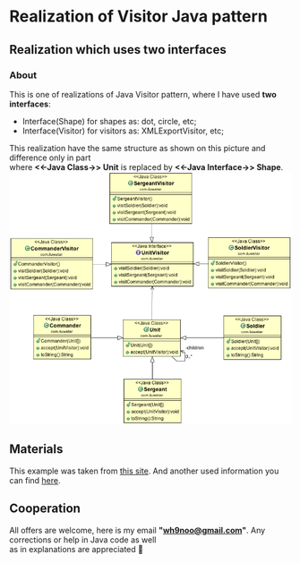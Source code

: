 # Realization of Visitor Java pattern  

## Realization which uses two interfaces  
### About  
This is one of realizations of Java Visitor pattern, where I have used **two interfaces**:  
* Interface(Shape) for shapes as: dot, circle, etc;  
* Interface(Visitor) for visitors as: XMLExportVisitor, etc;  

This realization have the same structure as shown on this picture and difference only in part  
where **<<-Java Class->> Unit** is replaced by **<<-Java Interface->> Shape**.  
![Java visitor pattern](../../../resources/IMG/visitor_1.png)

## Materials  
This example was taken from 
[this site](https://refactoring.guru/design-patterns/visitor). And another used information you can find 
[here](https://github.com/Portmane/java-design-patterns/tree/master/visitor).  

## Cooperation  
All offers are welcome, here is my email **"wh9noo@gmail.com"**. Any corrections or help in Java code as well  
as in explanations are appreciated :hugs:
